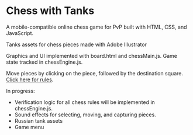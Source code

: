 # Chess with Tanks

A mobile-compatible online chess game for PvP built with HTML, CSS, and JavaScript.

Tanks assets for chess pieces made with Adobe Illustrator

Graphics and UI implemented with board.html and chessMain.js. Game state tracked in chessEngine.js. 

Move pieces by clicking on the piece, followed by the destination square.
[Click here for rules](https://en.wikipedia.org/wiki/Rules_of_chess).

In progress:
- Verification logic for all chess rules will be implemented in chessEngine.js.
- Sound effects for selecting, moving, and capturing pieces.
- Russian tank assets
- Game menu
